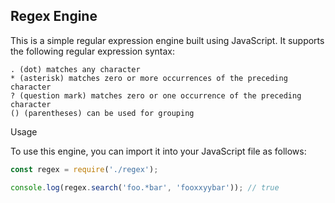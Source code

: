 ## Regex Engine

This is a simple regular expression engine built using JavaScript. It supports the following regular expression syntax:

    . (dot) matches any character
    * (asterisk) matches zero or more occurrences of the preceding character
    ? (question mark) matches zero or one occurrence of the preceding character
    () (parentheses) can be used for grouping

Usage

To use this engine, you can import it into your JavaScript file as follows:

```js
const regex = require('./regex');

console.log(regex.search('foo.*bar', 'fooxxyybar')); // true
```
